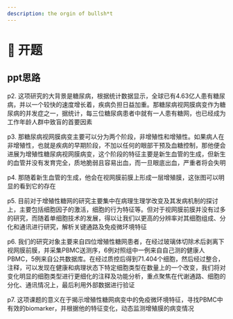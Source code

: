 ```yaml
---
description: the orgin of bullsh*t
---
```


# 🤝 开题

## ppt思路

p2. 这项研究的大背景是糖尿病，根据统计数据显示，全球已有4.63亿人患有糖尿病，并以一个较快的速度增长着，疾病负担日益加重。那糖尿病视网膜病变作为糖尿病的并发症之一，据统计，每三位糖尿病患者中就有一人患有糖网，也已经成为工作年龄人群中致盲的首要因素

p3. 那糖尿病视网膜病变主要可以分为两个阶段，非增殖性和增殖性。如果病人在非增殖性，也就是疾病的早期阶段，不加以任何的眼部干预及血糖控制，那他便会进展为增殖性糖尿病视网膜病变，这个阶段的特征主要是新生血管的生成，但新生的血管并没有发育完全，质地脆弱且容易出血，而一旦眼底出血，严重者将会失明

p4. 那随着新生血管的生成，他会在视网膜前膜上形成一层增殖膜，这张图可以明显的看到它的存在

p5.  目前对于增殖性糖网的研究主要集中在病理生理学改变及其发病机制的探讨上，主要包括细胞因子的激活，细胞的行为特征等。但对于视网膜前膜并没有过多的研究，而随着单细胞技术的发展，得以让我们以更高的分辨率对其细胞组成、分化和通讯进行研究，解析关键通路及免疫微环境特征

p6. 我们的研究对象主要来自四位增殖性糖网患者，在经过玻璃体切除术后剥离下视网膜前膜，并采集PBMC送测序，6例对照组中一例来自自己测的健康人PBMC，5例来自公共数据库。在经过质控后得到71.404个细胞，然后经过整合，注释，可以发现在健康和病理状态下特定细胞类型在数量上的一个改变，我们将对变化明显的细胞类型进行更细化的注释及功能分析，重点聚焦在代谢通路、细胞的分化、通讯情况上，最后利用外部数据进行验证

p7. 这项课题的意义在于揭示增殖性糖网病变中的免疫微环境特征，寻找PBMC中有效的biomarker，并根据他的特征变化，动态监测增殖膜的病变情况

